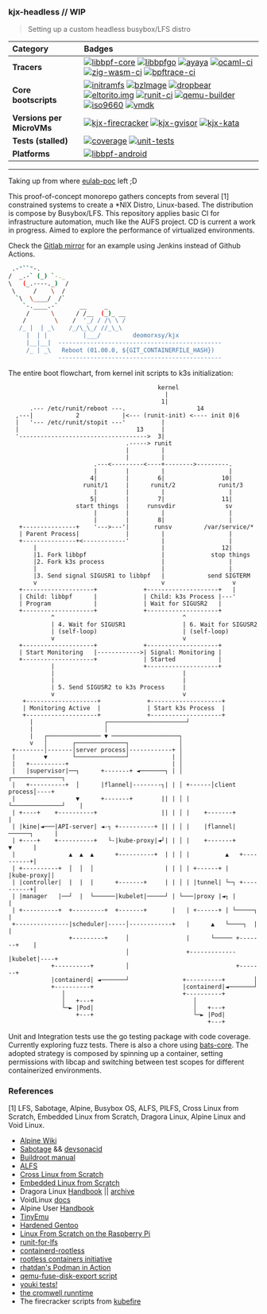 ### kjx-headless // WIP
> Setting up a custom headless busybox/LFS distro

| **Category** | **Badges** |
|:-------------|:-----------|
| **Tracers** | [![libbpf-core](https://github.com/deomorxsy/kjx-headless/actions/workflows/bee.yml/badge.svg)](https://github.com/deomorxsy/kjx-headless/actions/workflows/bee.yml) [![libbpfgo](https://github.com/deomorxsy/kjx-headless/actions/workflows/libbpfgo.yml/badge.svg)](https://github.com/deomorxsy/kjx-headless/actions/workflows/libbpfgo.yml) [![ayaya](https://github.com/deomorxsy/kjx-headless/actions/workflows/ayaya.yml/badge.svg)](https://github.com/deomorxsy/kjx-headless/actions/workflows/ayaya.yml) [![ocaml-ci](https://github.com/deomorxsy/kjx-headless/actions/workflows/ocaml-ci.yml/badge.svg)](https://github.com/deomorxsy/kjx-headless/actions/workflows/ocaml-ci.yml) [![zig-wasm-ci](https://github.com/deomorxsy/kjx-headless/actions/workflows/zig-ci.yml/badge.svg)](https://github.com/deomorxsy/kjx-headless/actions/workflows/zig-ci.yml) [![bpftrace-ci](https://github.com/deomorxsy/kjx-headless/actions/workflows/bpftrace-ci.yml/badge.svg)](https://github.com/deomorxsy/kjx-headless/actions/workflows/bpftrace-ci.yml) |
| **Core bootscripts** | [![initramfs](https://github.com/deomorxsy/kjx-headless/actions/workflows/initramfs.yml/badge.svg)](https://github.com/deomorxsy/kjx-headless/actions/workflows/initramfs.yml) [![bzImage](https://github.com/deomorxsy/kjx-headless/actions/workflows/kernel.yml/badge.svg)](https://github.com/deomorxsy/kjx-headless/actions/workflows/kernel.yml) [![dropbear](https://github.com/deomorxsy/kjx-headless/actions/workflows/dropbear.yml/badge.svg)](https://github.com/deomorxsy/kjx-headless/actions/workflows/dropbear.yml) [![eltorito.img](https://github.com/deomorxsy/kjx-headless/actions/workflows/eltorito.yml/badge.svg)](https://github.com/deomorxsy/kjx-headless/actions/workflows/eltorito.yml) [![runit-ci](https://github.com/deomorxsy/kjx-headless/actions/workflows/runit-ci.yml/badge.svg)](https://github.com/deomorxsy/kjx-headless/actions/workflows/runit-ci.yml) [![qemu-builder](https://github.com/deomorxsy/kjx-headless/actions/workflows/qdb.yml/badge.svg)](https://github.com/deomorxsy/kjx-headless/actions/workflows/qdb.yml) [![iso9660](https://github.com/deomorxsy/kjx-headless/actions/workflows/ci.yml/badge.svg)](https://github.com/deomorxsy/kjx-headless/actions/workflows/ci.yml) [![vmdk](https://github.com/deomorxsy/kjx-headless/actions/workflows/cronaws.yml/badge.svg)](https://github.com/deomorxsy/kjx-headless/actions/workflows/cronaws.yml) |
| **Versions per MicroVMs** | [![kjx-firecracker](https://github.com/deomorxsy/kjx-headless/actions/workflows/firecracker-ci.yml/badge.svg)](https://github.com/deomorxsy/kjx-headless/actions/workflows/runit-ci.yml) [![kjx-gvisor](https://github.com/deomorxsy/kjx-headless/actions/workflows/gvisor-ci.yml/badge.svg)](https://github.com/deomorxsy/kjx-headless/actions/workflows/runit-ci.yml) [![kjx-kata](https://github.com/deomorxsy/kjx-headless/actions/workflows/kata-ci.yml/badge.svg)](https://github.com/deomorxsy/kjx-headless/actions/workflows/runit-ci.yml) |
| **Tests (stalled)** | [![coverage](https://github.com/deomorxsy/kjx-headless/actions/workflows/coverage.yml/badge.svg)](https://github.com/deomorxsy/kjx-headless/actions/workflows/coverage.yml) [![unit-tests](https://github.com/deomorxsy/kjx-headless/actions/workflows/unit.yml/badge.svg)](https://github.com/deomorxsy/kjx-headless/actions/workflows/unit.yml) |
| **Platforms** | [![libbpf-android](https://github.com/deomorxsy/kjx-headless/actions/workflows/build-android.yml/badge.svg)](https://github.com/deomorxsy/kjx-headless/actions/workflows/build-android.yml) |

---

Taking up from where [eulab-poc](https://github.com/deomorxsy/eulab-poc) left ;D

This proof-of-concept monorepo gathers concepts from several [1] constrained systems to create a *NIX Distro, Linux-based. The distribution is compose by Busybox/LFS. This repository applies basic CI for infrastructure automation, much like the AUFS project. CD is current a work in progress. Aimed to explore the performance of virtualized environments.

Check the [Gitlab mirror]() for an example using Jenkins instead of Github Actions.


```sh
 .-"``"-.
/  _.-` (_) `-._
\   (_.----._)  /
 \     /    \  /
  `\  \____/  /`
    `-.____.-`      __     _
     /      \      / /__  (_)_ __
    /        \    /  '_/ / /\ \ /
   /_ |  | _\    /_/\_\_/ //_\_\
     |  | |          |___/         deomorxsy/kjx
     |__|__|  ----------------------------------------------
     /_ | _\   Reboot (01.00.0, ${GIT_CONTAINERFILE_HASH})
              ----------------------------------------------
```



The entire boot flowchart, from kernel init scripts to k3s initialization:
```
                                          kernel
                                            |
                                           1|
      .--- /etc/runit/reboot ---.                    14
  ,---|            2            |<--- (runit-init) <---- init 0|6
  |   '--- /etc/runit/stopit ---'          |
  |                                 13     |
  '------------------------------------>  3|
                                 .-----> runit
                                 |         |
                                 |         |
                        .---<---------<----+-------->---------.
                        |        |         |                  |
                       4|        |        6|                10|
                     runit/1     |      runit/2            runit/3
                        |        |         |                  |
                       5|        |        7|                11|
                   start things  |     runsvdir              sv
                        |        |         |                  |
                        |        |        8|                  |
   +---------------+    '--->---'|       runsv         /var/service/*
   | Parent Process|             |         |                  |
   +---------------+<------------'         |                  |
       |                                   |                12|
       |1. Fork libbpf                     |             stop things
       |2. Fork k3s process                |                  |
       |                                   |                  |
       |3. Send signal SIGUSR1 to libbpf   |            send SIGTERM
       v                                   v                   v
   +--------------------+             +--------------------+   |
   | Child: libbpf      |             | Child: k3s Process |---'
   | Program            |             | Wait for SIGUSR2   |
   +--------------------+             +--------------------+
            ^                                    ^
            | 4. Wait for SIGUSR1                | 6. Wait for SIGUSR2
            | (self-loop)                        | (self-loop)
            v                                    v
   +--------------------+             +--------------------+
   | Start Monitoring   |------------>| Signal: Monitoring |
   +--------------------+             | Started            |
            |                         +--------------------+
            |                                    |
            |                                    |
            | 5. Send SIGUSR2 to k3s Process     |
            v                                    v
    +--------------------+             +--------------------+
    | Monitoring Active  |             | Start k3s Process  |
    +--------------------+             +--------------------+
      |                    ┌──────────────────────┘
      |                    │
      |   ┌─────────────── ▼ ───────────────────┐
      v   │       ┌──────────────┐              │
 +--------│-------│server process│------------+ │
 |        ▼       └──────────────┘            | │
 |   +----------+                             | │
 |   |supervisor|──┐      +-------+ ◄───────┐ | │        ┌──────────────┐
 |   +----------+  │      |flannel|--------┐| | │ +------│client process│----+
 |                 ▼      +-------+        || | │ |      └──────────────┘    |
 | +----+    +----------+                  || | │ |    +-------+             |
 | |kine|◄───|API-server| ◄-┐ +----------+ || | │ |    |flannel|──────┐      |
 | +----+    +----------+   └-|kube-proxy|◄┘| | │ |    +-------+      ▼      |
 |               ▲  ▲  ▲      +----------+  | | │ |          ▲   +----------+|
 | +----------+  │  │  │                    | | │ | +------+ |   |kube-proxy||
 | |controller|  |  |  |      +-------+     | | │ | |tunnel| └─┐ +----------+|
 | |manager   |──┘  |  └──────|kubelet|─────┘ | └───|proxy |◄┐ |             |
 | +----------+  +---------+  +-------+       |   | +------+ | └─────┐       |
 +---------------|scheduler|-----│------------+   |      ▲   └────┐  |       |
                 +---------+     │                |      └───── +-------+    |
                                 │                +-------------|kubelet|----+
            +----------+         │                              +-------+
            |containerd| ◄───────┘               +----------+        │
            +----------+                         |containerd|◄───────┘
               │                                 +----------+
               │   +---+                            │
               └─► |Pod|                            │   +---+
                   +---+                            └─► |Pod|
                                                        +---+
```

Unit and Integration tests use the go testing package with code coverage. Currently exploring fuzz tests. There is also a chore using [bats-core](https://bats-core.readthedocs.io/). The adopted strategy is composed by spinning up a container, setting permissions with libcap and switching between test scopes for different containerized environments.


### References

[1] LFS, Sabotage, Alpine, Busybox OS, ALFS, PILFS, Cross Linux from Scratch, Embedded Linux from Scratch, Dragora Linux, Alpine Linux and Void Linux.

- [Alpine Wiki](https://wiki.alpinelinux.org/)
- [Sabotage](https://sabotage-linux.github.io/) && [devsonacid](https://sabotage-linux.neocities.org/blog/)
- [Buildroot manual](https://buildroot.org/downloads/manual/manual.pdf)
- [ALFS](https://www.linuxfromscratch.org/alfs/)
- [Cross Linux from Scratch](https://trac.clfs.org/)
- [Embedded Linux from Scratch](https://bootlin.com/doc/legacy/elfs/embedded_lfs.pdf)
- Dragora Linux [Handbook](http://www.dragora.org/download/web-handbook/) || [archive](https://archive.fo/FQekg)
- VoidLinux [docs](https://docs.voidlinux.org/)
- Alpine User [Handbook](https://docs.alpinelinux.org/user-handbook/0.1a/index.html)
- [TinyEmu](https://bellard.org/tinyemu/readme.txt)
- [Hardened Gentoo](https://wiki.gentoo.org/wiki/Project:Hardened)
- [Linux From Scratch on the Raspberry Pi](https://intestinate.com/pilfs/about.html)
- [runit-for-lfs](https://github.com/inthecloud247/runit-for-lfs)
- [containerd-rootless](https://github.com/containerd/nerdctl/blob/main/extras/rootless/containerd-rootless.sh)
- [rootless containers initiative](https://rootlesscontaine.rs/)
- [rhatdan's Podman in Action](https://www.manning.com/books/podman-in-action)
- [qemu-fuse-disk-export script](https://gitlab.com/hreitz/qemu-scripts/-/blob/main/qemu-fuse-disk-export.py)
- [youki tests!](https://github.com/containers/youki/blob/main/tests/k8s/Dockerfile)
- [the cromwell runntime](https://github.com/guni1192/cromwell)
- The firecracker scripts from [kubefire](https://github.com/innobead/kubefire)

